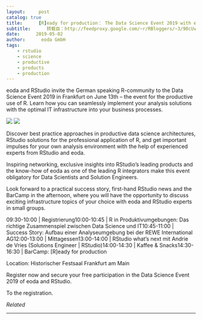```yaml
---
layout:     post
catalog: true
title:      [R]eady for production： The Data Science Event 2019 with eoda and RStudio
subtitle:      转载自：http://feedproxy.google.com/~r/RBloggers/~3/90cUv6wh3rs/
date:      2019-05-02
author:      eoda GmbH
tags:
    - rstudio
    - science
    - productive
    - products
    - production
---
```






eoda and RStudio invite the German speaking R-community to the Data Science Event 2019 in Frankfurt on June 13th – the event for the productive use of R. Learn how you can seamlessly implement your analysis solutions with the optimal IT infrastructure into your business processes.

![](https://i0.wp.com/blog.eoda.de/wp-content/uploads/2019/05/Data-Science-Event-2019-800x352.png?w=450&ssl=1)
![](https://i0.wp.com/blog.eoda.de/wp-content/uploads/2019/05/Data-Science-Event-2019-800x352.png?w=450&ssl=1)


Discover best practice approaches in productive data science architectures, RStudio solutions for the professional application of R, and get important impulses for your own analysis environment with the help of experienced experts from RStudio and eoda.

Inspiring networking, exclusive insights into RStudio’s leading products and the know-how of eoda as one of the leading R integrators make this event obligatory for Data Scientists and Solution Engineers.

Look forward to a practical success story, first-hand RStudio news and the BarCamp in the afternoon, where you will have the opportunity to discuss exciting infrastructure topics of your choice with eoda and RStudio experts in small groups.

09:30-10:00 | Registrierung10:00-10:45 | R in Produktivumgebungen: Das richtige Zusammenspiel zwischen Data Science und IT10:45-11:00 | Success Story: Aufbau einer Analyseumgebung bei der REWE International AG12:00-13:00 | Mittagessen13:00-14:00 | RStudio what’s next mit Andrie de Vries (Solutions Engineer | RStudio)14:00-14:30 | Kaffee & Snacks14:30-16:30 | BarCamp: [R]eady for production

Location: Historischer Festsaal Frankfurt am Main

Register now and secure your free participation in the Data Science Event 2019 of eoda and RStudio.

To the registration.


*Related*








---
